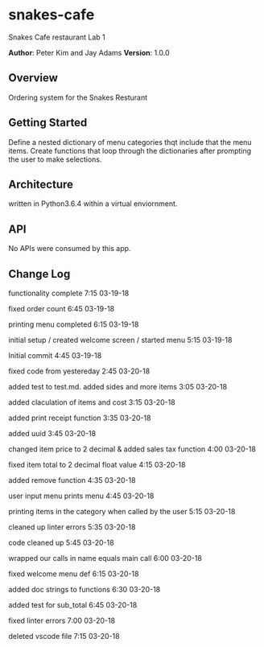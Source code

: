 # snakes-cafe
Snakes Cafe restaurant Lab 1


**Author**: Peter Kim and Jay Adams
**Version**: 1.0.0 

## Overview
Ordering system for the Snakes Resturant

## Getting Started
Define a nested dictionary of menu categories thqt include that the menu items.
Create functions that loop through the dictionaries after prompting the user to make selections. 

## Architecture
written in Python3.6.4 within a virtual enviornment. 

## API
No APIs were consumed by this app. 

## Change Log
functionality complete 7:15 03-19-18

fixed order count 6:45 03-19-18

printing menu completed 6:15 03-19-18
 
initial setup / created welcome screen / started menu 5:15 03-19-18
 
Initial commit 4:45 03-19-18

fixed code from yestereday 2:45 03-20-18

added test to test.md. added sides and more items 3:05 03-20-18

added claculation of items and cost 3:15 03-20-18

added print receipt function 3:35 03-20-18

added uuid 3:45 03-20-18

changed item price to 2 decimal & added sales tax function 4:00 03-20-18

fixed item total to 2 decimal float value 4:15 03-20-18

added remove function 4:35 03-20-18

user input menu prints menu 4:45 03-20-18

printing items in the category when called by the user 5:15 03-20-18

cleaned up linter errors 5:35 03-20-18

code cleaned up 5:45 03-20-18

wrapped our calls in name equals main call 6:00 03-20-18

fixed welcome menu def 6:15 03-20-18

added doc strings to functions 6:30 03-20-18

added test for sub_total 6:45 03-20-18

fixed linter errors 7:00 03-20-18

deleted vscode file 7:15 03-20-18


